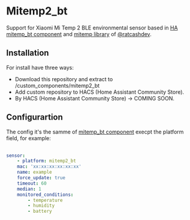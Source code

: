 # Mitemp2_bt

Support for Xiaomi Mi Temp 2 BLE environmental sensor based in [HA mitemp_bt component](https://github.com/home-assistant/home-assistant/blob/dev/homeassistant/components/mitemp_bt/) and [mitemp library](https://github.com/ratcashdev/mitemp) of [@ratcashdev](https://github.com/ratcashdev).

## Installation

For install have three ways:

* Download this repository and extract to <config directory>/custom_components/mitemp2_bt
* Add custom repository to HACS (Home Assistant Community Store).
* By HACS (Home Assistant Community Store) -> COMING SOON.

## Configurartion

The config it's the samme of [mitemp_bt component](https://www.home-assistant.io/integrations/mitemp_bt/) execpt the platform field, for example:
  <br><br>

```yaml
sensor:
    - platform: mitemp2_bt
    mac: 'xx:xx:xx:xx:xx:xx'
    name: example
    force_update: true
    timeout: 60
    median: 1
    monitored_conditions:
        - temperature
        - humidity
        - battery
```